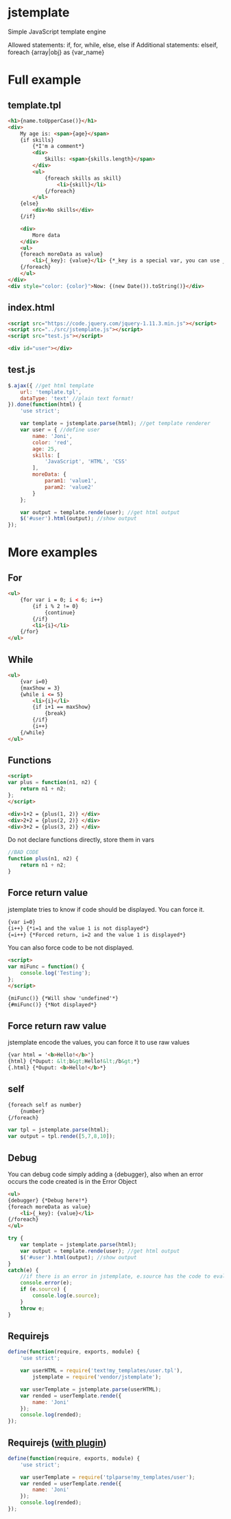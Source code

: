 # jstemplate
Simple JavaScript template engine

Allowed statements: if, for, while, else, else if
Additional statements: elseif, foreach {array|obj} as {var_name}

# Full example

## template.tpl

```html
<h1>{name.toUpperCase()}</h1>
<div>
	My age is: <span>{age}</span>
	{if skills}
		{*I'm a comment*}
		<div>
			Skills: <span>{skills.length}</span>
		</div>
		<ul>
			{foreach skills as skill}
				<li>{skill}</li>
			{/foreach}
		</ul>
	{else}
		<div>No skills</div>
	{/if}

	<div>
		More data
	</div>
	<ul>
	{foreach moreData as value}
		<li>{_key}: {value}</li> {*_key is a special var, you can use _i too*}
	{/foreach}
	</ul>
</div>
<div style="color: {color}">Now: {(new Date()).toString()}</div>
```

## index.html

```html
<script src="https://code.jquery.com/jquery-1.11.3.min.js"></script>
<script src="../src/jstemplate.js"></script>
<script src="test.js"></script>

<div id="user"></div>
```

## test.js

```javascript
$.ajax({ //get html template
	url: 'template.tpl',
	dataType: 'text' //plain text format!
}).done(function(html) {
	'use strict';

	var template = jstemplate.parse(html); //get template renderer
	var user = { //define user
		name: 'Joni',
		color: 'red',
		age: 25,
		skills: [
			'JavaScript', 'HTML', 'CSS'
		],
		moreData: {
			param1: 'value1',
			param2: 'value2'
		}
	};

	var output = template.rende(user); //get html output
	$('#user').html(output); //show output
});
```

# More examples

## For

```html
<ul>
	{for var i = 0; i < 6; i++}
		{if i % 2 != 0}
			{continue}
		{/if}
		<li>{i}</li>
	{/for}
</ul>
```

## While

```html
<ul>
	{var i=0}
	{maxShow = 3}
	{while i <= 5}
		<li>{i}</li>
		{if i+1 == maxShow}
			{break}
		{/if}
		{i++}
	{/while}
</ul>
```

## Functions

```html
<script>
var plus = function(n1, n2) {
	return n1 + n2;
};
</script>

<div>1+2 = {plus(1, 2)} </div>
<div>2+2 = {plus(2, 2)} </div>
<div>3+2 = {plus(3, 2)} </div>
```

Do not declare functions directly, store them in vars

```javascript
//BAD CODE
function plus(n1, n2) {
	return n1 + n2;
}
```

## Force return value

jstemplate tries to know if code should be displayed. You can force it.

```html
{var i=0}
{i++} {*i=1 and the value 1 is not displayed*}
{=i++} {*Forced return, i=2 and the value 1 is displayed*}
```

You can also force code to be not displayed.

```html
<script>
var miFunc = function() {
	console.log('Testing');
};
</script>

{miFunc()} {*Will show 'undefined'*}
{#miFunc()} {*Not displayed*}
```

## Force return raw value

jstemplate encode the values, you can force it to use raw values

```html
{var html = '<b>Hello!</b>'}
{html} {*Ouput: &lt;b&gt;Hello!&lt;/b&gt;*}
{.html} {*Ouput: <b>Hello!</b>*}
```

## self

```html
{foreach self as number}
	{number}
{/foreach}
```

```javascript
var tpl = jstemplate.parse(html);
var output = tpl.rende([5,7,8,10]);
```

## Debug

You can debug code simply adding a {debugger}, also when an error occurs the code created is in the Error Object

```html
<ul>
{debugger} {*Debug here!*}
{foreach moreData as value}
	<li>{_key}: {value}</li>
{/foreach}
</ul>
```

```javascript
try {
	var template = jstemplate.parse(html);
	var output = template.rende(user); //get html output
	$('#user').html(output); //show output
}
catch(e) {
	//if there is an error in jstemplate, e.source has the code to eval
	console.error(e);
	if (e.source) {
		console.log(e.source);
	}
	throw e;
}
```

## Requirejs

```javascript
define(function(require, exports, module) {
	'use strict';

	var userHTML = require('text!my_templates/user.tpl'),
		jstemplate = require('vendor/jstemplate');

	var userTemplate = jstemplate.parse(userHTML);
	var rended = userTemplate.rende({
		name: 'Joni'
	});
	console.log(rended);
});
```

## Requirejs ([with plugin](https://github.com/JoniJnm/jstemplate/blob/master/src/tplparse.js))

```javascript
define(function(require, exports, module) {
	'use strict';

	var userTemplate = require('tplparse!my_templates/user');
	var rended = userTemplate.rende({
		name: 'Joni'
	});
	console.log(rended);
});
```
